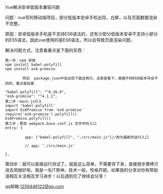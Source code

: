 Vue解决安卓低版本兼容问题

问题：vue写的移动端项目，部分低版本安卓手机出现，白屏，以及页面数据渲染不完整。

原因：安卓低版本手机是不支持ES6语法的，还有少部分低版本安卓不支持小部分的ES5语法，因此vue使用的是ES6语法，所以会导致页面渲染问题。

解决问题方式，注意看重点是下面的东西：
```
第一步：npm 安装
npm install babel-polyfill
npm install es6-promise
 
        然后  package.json中会出现下面这两行，注意查看下，根据不同时间版本号会不同的，重点是前面
 
"babel-polyfill": "^6.26.0",
"es6-promise": "^4.1.1",
第二步：main.js引入 
import 'babel-polyfill'
import Es6Promise from 'es6-promise'
require('es6-promise').polyfill()
Es6Promise.polyfill()
第三步：更改 webpack.base.conf.js 文件中的入口 
entry: {
 
         app: ["babel-polyfill", "./src/main.js"]//改为最新的这行入口
 
         // app: ‘./src/main.js’
 
},
```
第四步：就可以直接运行测试了。就是这么简单，不需要背下来，直接按步骤拷贝进去用就好啦。我是一名IT男神，技术一般，性格开朗，如果我的分享对你有帮助请相互关注相互学习进步！以后遇到坑了继续会分享！

qq邮箱:1259446122@qq.com